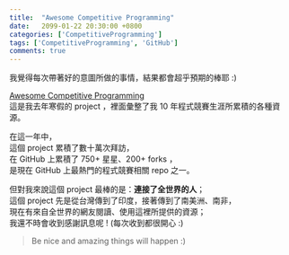 ```yaml
---
title:  "Awesome Competitive Programming"
date:   2099-01-22 20:30:00 +0800
categories: ['CompetitiveProgramming']
tags: ['CompetitiveProgramming', 'GitHub']
comments: true
---
```


我覺得每次帶著好的意圖所做的事情，結果都會超乎預期的棒耶 :)

<!--more-->

[Awesome Competitive Programming](https://github.com/lnishan/awesome-competitive-programming)  
這是我去年寒假的 project ，裡面彙整了我 10 年程式競賽生涯所累積的各種資源。

在這一年中，  
這個 project 累積了數十萬次拜訪，  
在 GitHub 上累積了 750+ 星星、200+ forks ，  
是現在 GitHub 上最熱門的程式競賽相關 repo 之一。

但對我來說這個 project 最棒的是：**連接了全世界的人**；  
這個 project 先是從台灣傳到了印度，接著傳到了南美洲、南非，  
現在有來自全世界的網友閱讀、使用這裡所提供的資源；  
我還不時會收到感謝訊息呢 ! (每次收到都很開心 :)

> Be nice and amazing things will happen :)
